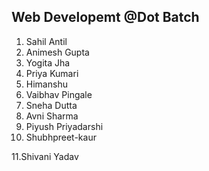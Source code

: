 ## Web Developemt @Dot Batch
1. Sahil Antil
2. Animesh Gupta
3. Yogita Jha
4. Priya Kumari
5. Himanshu
6. Vaibhav Pingale
7. Sneha Dutta
8. Avni Sharma
9. Piyush Priyadarshi
10. Shubhpreet-kaur

11.Shivani Yadav

